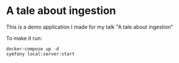# A tale about ingestion

This is a demo application I made for my talk "A tale about ingestion"

To make it run:
```shell
docker-compose up -d
symfony local:server:start
```
